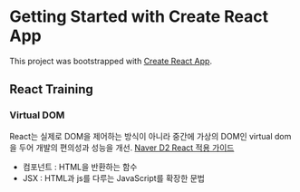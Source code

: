 # Getting Started with Create React App

This project was bootstrapped with [Create React App](https://github.com/facebook/create-react-app).

## React Training

### Virtual DOM

React는 실제로 DOM을 제어하는 방식이 아니라 중간에 가상의 DOM인 virtual dom을 두어 개발의 편의성과 성능을 개선. [Naver D2 React 적용 가이드](https://d2.naver.com/helloworld/9297403)

- 컴포넌트 : HTML을 반환하는 함수
- JSX : HTML과 js를 다루는 JavaScript를 확장한 문법
